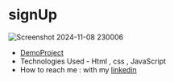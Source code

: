 # signUp
![Screenshot 2024-11-08 230006](https://github.com/user-attachments/assets/aaf35668-84ac-41fa-9d17-28637edefc73)

- [DemoProject](https://zahrakrmi.github.io/signUp/)
- Technologies Used - Html , css , JavaScript 
- How to reach me : with my [linkedin](https://www.linkedin.com/in/zahra-karami-7643ba231/)
